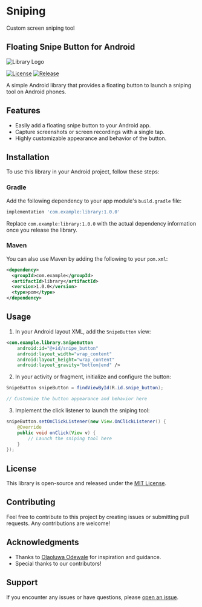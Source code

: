 # Sniping
Custom screen sniping tool
## Floating Snipe Button for Android

![Library Logo](url_to_logo.png)

[![License](https://img.shields.io/badge/License-MIT-blue.svg)](LICENSE)
[![Release](https://img.shields.io/github/release/your-username/your-library.svg)](https://github.com/your-username/your-library/releases)

A simple Android library that provides a floating button to launch a sniping tool on Android phones.

## Features

- Easily add a floating snipe button to your Android app.
- Capture screenshots or screen recordings with a single tap.
- Highly customizable appearance and behavior of the button.

## Installation

To use this library in your Android project, follow these steps:

### Gradle

Add the following dependency to your app module's `build.gradle` file:

```groovy
implementation 'com.example:library:1.0.0'
```

Replace `com.example:library:1.0.0` with the actual dependency information once you release the library.

### Maven

You can also use Maven by adding the following to your `pom.xml`:

```xml
<dependency>
  <groupId>com.example</groupId>
  <artifactId>library</artifactId>
  <version>1.0.0</version>
  <type>pom</type>
</dependency>
```

## Usage

1. In your Android layout XML, add the `SnipeButton` view:

```xml
<com.example.library.SnipeButton
    android:id="@+id/snipe_button"
    android:layout_width="wrap_content"
    android:layout_height="wrap_content"
    android:layout_gravity="bottom|end" />
```

2. In your activity or fragment, initialize and configure the button:

```java
SnipeButton snipeButton = findViewById(R.id.snipe_button);

// Customize the button appearance and behavior here
```

3. Implement the click listener to launch the sniping tool:

```java
snipeButton.setOnClickListener(new View.OnClickListener() {
    @Override
    public void onClick(View v) {
        // Launch the sniping tool here
    }
});
```

## License

This library is open-source and released under the [MIT License](LICENSE).

## Contributing

Feel free to contribute to this project by creating issues or submitting pull requests. Any contributions are welcome!

## Acknowledgments

- Thanks to [Olaoluwa Odewale](https://github.com/author-name) for inspiration and guidance.
- Special thanks to our contributors!

## Support

If you encounter any issues or have questions, please [open an issue](https://github.com/your-username/your-library/issues).
